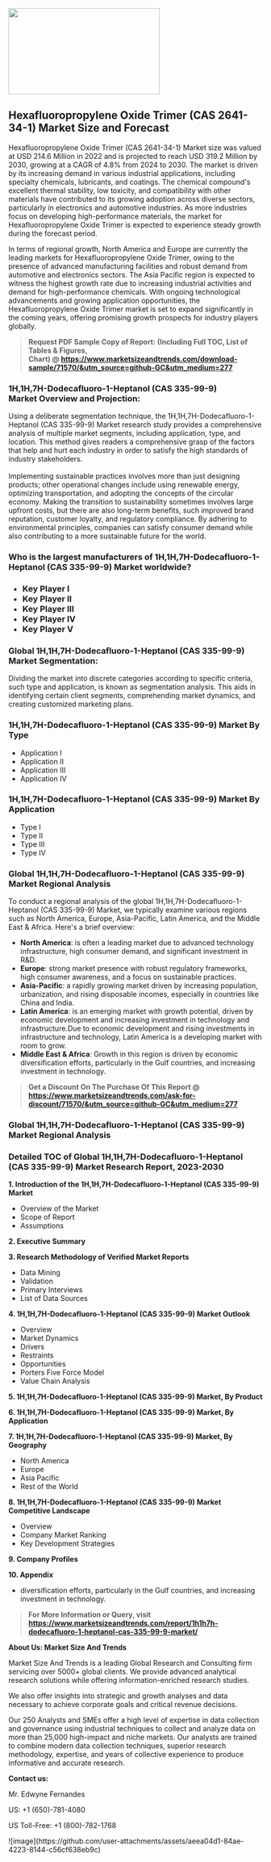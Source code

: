 <p><img class="alignnone size-medium wp-image-20088" src="https://ffe5etoiles.com/wp-content/uploads/2024/12/MST1-300x171.png" alt="" width="300" height="171" /></p><h2>Hexafluoropropylene Oxide Trimer (CAS 2641-34-1) Market Size and Forecast</h2><p>Hexafluoropropylene Oxide Trimer (CAS 2641-34-1) Market size was valued at USD 214.6 Million in 2022 and is projected to reach USD 319.2 Million by 2030, growing at a CAGR of 4.8% from 2024 to 2030. The market is driven by its increasing demand in various industrial applications, including specialty chemicals, lubricants, and coatings. The chemical compound's excellent thermal stability, low toxicity, and compatibility with other materials have contributed to its growing adoption across diverse sectors, particularly in electronics and automotive industries. As more industries focus on developing high-performance materials, the market for Hexafluoropropylene Oxide Trimer is expected to experience steady growth during the forecast period.</p><p>In terms of regional growth, North America and Europe are currently the leading markets for Hexafluoropropylene Oxide Trimer, owing to the presence of advanced manufacturing facilities and robust demand from automotive and electronics sectors. The Asia Pacific region is expected to witness the highest growth rate due to increasing industrial activities and demand for high-performance chemicals. With ongoing technological advancements and growing application opportunities, the Hexafluoropropylene Oxide Trimer market is set to expand significantly in the coming years, offering promising growth prospects for industry players globally.</p></p><blockquote id="" class=""><strong>Request PDF Sample Copy of Report: (Including Full TOC, List of Tables &amp; Figures, Chart)&nbsp;@&nbsp;<strong><a href="https://www.marketsizeandtrends.com/download-sample/71570/&utm_source=github-GC&utm_medium=277" target="_blank">https://www.marketsizeandtrends.com/download-sample/71570/&utm_source=github-GC&utm_medium=277</a></strong></strong></blockquote><h3 id="" class="">1H,1H,7H-Dodecafluoro-1-Heptanol (CAS 335-99-9) Market&nbsp;Overview and Projection:</h3><p id="" class="">Using a deliberate segmentation technique, the 1H,1H,7H-Dodecafluoro-1-Heptanol (CAS 335-99-9) Market research study provides a comprehensive analysis of multiple market segments, including application, type, and location. This method gives readers a comprehensive grasp of the factors that help and hurt each industry in order to satisfy the high standards of industry stakeholders. <br /> <br />Implementing sustainable practices involves more than just designing products; other operational changes include using renewable energy, optimizing transportation, and adopting the concepts of the circular economy. Making the transition to sustainability sometimes involves large upfront costs, but there are also long-term benefits, such improved brand reputation, customer loyalty, and regulatory compliance. By adhering to environmental principles, companies can satisfy consumer demand while also contributing to a more sustainable future for the world.</p><h3 id="" class="">Who is the largest manufacturers of&nbsp;1H,1H,7H-Dodecafluoro-1-Heptanol (CAS 335-99-9) Market worldwide?</h3><h3 class=""><p><ul><li>Key Player I </li><li> Key Player II </li><li> Key Player III </li><li> Key Player IV </li><li> Key Player V</li></ul></p></h3><h3 id="" class="">Global&nbsp;1H,1H,7H-Dodecafluoro-1-Heptanol (CAS 335-99-9) Market Segmentation:</h3><p id="" class="">Dividing the market into discrete categories according to specific criteria, such type and application, is known as segmentation analysis. This aids in identifying certain client segments, comprehending market dynamics, and creating customized marketing plans.</p><h3 id="" class="">1H,1H,7H-Dodecafluoro-1-Heptanol (CAS 335-99-9) Market&nbsp;By Type</h3><p><p><ul><li>Application I </li><li> Application II </li><li> Application III </li><li> Application IV</p></li></ul></p></p><h3 id="" class="">1H,1H,7H-Dodecafluoro-1-Heptanol (CAS 335-99-9) Market&nbsp;By Application</h3><p class=""><p><ul><li>Type I </li><li> Type II </li><li> Type III </li><li> Type IV</li></ul></p></p><h3 id="" class="">Global 1H,1H,7H-Dodecafluoro-1-Heptanol (CAS 335-99-9) Market Regional Analysis</h3><p id="" class="">To conduct a regional analysis of the global 1H,1H,7H-Dodecafluoro-1-Heptanol (CAS 335-99-9) Market, we typically examine various regions such as North America, Europe, Asia-Pacific, Latin America, and the Middle East &amp; Africa. Here's a brief overview:</p><ul><li><strong>North America</strong>: is often a leading market due to advanced technology infrastructure, high consumer demand, and significant investment in R&amp;D.</li><li><strong>Europe</strong>: strong market presence with robust regulatory frameworks, high consumer awareness, and a focus on sustainable practices.</li><li><strong>Asia-Pacific</strong>: a rapidly growing market driven by increasing population, urbanization, and rising disposable incomes, especially in countries like China and India.</li><li><strong>Latin America</strong>: is an emerging market with growth potential, driven by economic development and increasing investment in technology and infrastructure.Due to economic development and rising investments in infrastructure and technology, Latin America is a developing market with room to grow.</li><li><strong>Middle East &amp; Africa</strong>: Growth in this region is driven by economic diversification efforts, particularly in the Gulf countries, and increasing investment in technology.</li></ul><blockquote id="" class=""><strong>Get a Discount On The Purchase Of This Report @ <strong><a href="https://www.marketsizeandtrends.com/ask-for-discount/71570/&utm_source=github-GC&utm_medium=277" target="_blank">https://www.marketsizeandtrends.com/ask-for-discount/71570/&utm_source=github-GC&utm_medium=277</a></strong></strong></blockquote><h3 id="" class="">Global 1H,1H,7H-Dodecafluoro-1-Heptanol (CAS 335-99-9) Market Regional Analysis</h3><h3 id="" class="">Detailed TOC of Global 1H,1H,7H-Dodecafluoro-1-Heptanol (CAS 335-99-9) Market Research Report, 2023-2030</h3><p id="" class=""><strong>1. Introduction of the 1H,1H,7H-Dodecafluoro-1-Heptanol (CAS 335-99-9) Market</strong></p><ul><li>Overview of the Market</li><li>Scope of Report</li><li>Assumptions</li></ul><p id="" class=""><strong>2. Executive Summary</strong></p><p id="" class=""><strong>3. Research Methodology of Verified Market Reports</strong></p><ul><li>Data Mining</li><li>Validation</li><li>Primary Interviews</li><li>List of Data Sources</li></ul><p id="" class=""><strong>4. 1H,1H,7H-Dodecafluoro-1-Heptanol (CAS 335-99-9) Market Outlook</strong></p><ul><li>Overview</li><li>Market Dynamics</li><li>Drivers</li><li>Restraints</li><li>Opportunities</li><li>Porters Five Force Model</li><li>Value Chain Analysis</li></ul><p id="" class=""><strong>5. 1H,1H,7H-Dodecafluoro-1-Heptanol (CAS 335-99-9) Market, By Product</strong></p><p id="" class=""><strong>6. 1H,1H,7H-Dodecafluoro-1-Heptanol (CAS 335-99-9) Market, By Application</strong></p><p id="" class=""><strong>7. 1H,1H,7H-Dodecafluoro-1-Heptanol (CAS 335-99-9) Market, By Geography</strong></p><ul><li>North America</li><li>Europe</li><li>Asia Pacific</li><li>Rest of the World</li></ul><p id="" class=""><strong>8. 1H,1H,7H-Dodecafluoro-1-Heptanol (CAS 335-99-9) Market Competitive Landscape</strong></p><ul><li>Overview</li><li>Company Market Ranking</li><li>Key Development Strategies</li></ul><p id="" class=""><strong>9. Company Profiles</strong></p><p id="" class=""><strong>10. Appendix</strong></p><ul><li>diversification efforts, particularly in the Gulf countries, and increasing investment in technology.</li></ul><blockquote id="" class=""><strong>For More Information or Query, visit <strong><strong><a href="https://www.marketsizeandtrends.com/report/1h1h7h-dodecafluoro-1-heptanol-cas-335-99-9-market/" target="_blank">https://www.marketsizeandtrends.com/report/1h1h7h-dodecafluoro-1-heptanol-cas-335-99-9-market/</a></strong></strong></strong></blockquote><p id="" class=""><strong>About Us: Market Size And Trends</strong></p><p id="" class="">Market Size And Trends is a leading Global Research and Consulting firm servicing over 5000+ global clients. We provide advanced analytical research solutions while offering information-enriched research studies.</p><p id="" class="">We also offer insights into strategic and growth analyses and data necessary to achieve corporate goals and critical revenue decisions.</p><p id="" class="">Our 250 Analysts and SMEs offer a high level of expertise in data collection and governance using industrial techniques to collect and analyze data on more than 25,000 high-impact and niche markets. Our analysts are trained to combine modern data collection techniques, superior research methodology, expertise, and years of collective experience to produce informative and accurate research.</p><p id="" class=""><strong>Contact us:</strong></p><p id="" class="">Mr. Edwyne Fernandes</p><p id="" class="">US: +1 (650)-781-4080</p><p id="" class="">US Toll-Free: +1 (800)-782-1768</p>
![image](https://github.com/user-attachments/assets/aeea04d1-84ae-4223-8144-c56cf638eb9c)
